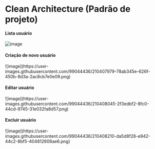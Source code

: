 # Clean Architecture (Padrão de projeto)

<h4> Lista usuário </h4>

![image](https://user-images.githubusercontent.com/99044436/210408554-741d103c-e593-471e-9d5b-945a9ad3d768.png)


<h4> Criação de novo usuário </h4>
![image](https://user-images.githubusercontent.com/99044436/210407979-78ab345e-626f-450b-8d3a-2ac8cb7e0e09.png)

<h4> Editar usuário </h4>
![image](https://user-images.githubusercontent.com/99044436/210408045-2f3edbf2-8fc0-44cd-9745-31e032fa8d57.png)

<h4> Excluir usuário </h4>
![image](https://user-images.githubusercontent.com/99044436/210408210-da5d8f28-e942-44c2-8bf5-404812606ae6.png)
